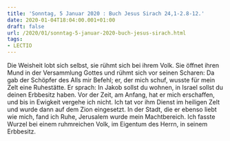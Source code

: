 ```yaml
---
title: 'Sonntag, 5 Januar 2020 : Buch Jesus Sirach 24,1-2.8-12.'
date: 2020-01-04T18:04:00.001+01:00
draft: false
url: /2020/01/sonntag-5-januar-2020-buch-jesus-sirach.html
tags: 
- LECTIO
---
```


Die Weisheit lobt sich selbst, sie rühmt sich bei ihrem Volk. Sie öffnet ihren Mund in der Versammlung Gottes und rühmt sich vor seinen Scharen: Da gab der Schöpfer des Alls mir Befehl; er, der mich schuf, wusste für mein Zelt eine Ruhestätte. Er sprach: In Jakob sollst du wohnen, in Israel sollst du deinen Erbbesitz haben. Vor der Zeit, am Anfang, hat er mich erschaffen, und bis in Ewigkeit vergehe ich nicht. Ich tat vor ihm Dienst im heiligen Zelt und wurde dann auf dem Zion eingesetzt. In der Stadt, die er ebenso liebt wie mich, fand ich Ruhe, Jerusalem wurde mein Machtbereich. Ich fasste Wurzel bei einem ruhmreichen Volk, im Eigentum des Herrn, in seinem Erbbesitz.